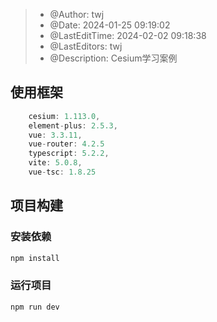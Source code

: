 >  * @Author: twj
>  * @Date: 2024-01-25 09:19:02
>  * @LastEditTime: 2024-02-02 09:18:38
>  * @LastEditors: twj
>  * @Description: Cesium学习案例

## 使用框架

```typescript
    cesium: 1.113.0,
    element-plus: 2.5.3,
    vue: 3.3.11,
    vue-router: 4.2.5
    typescript: 5.2.2,
    vite: 5.0.8,
    vue-tsc: 1.8.25
```

## 项目构建

### 安装依赖

```js
npm install
```

### 运行项目

```js
npm run dev
```

